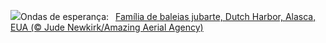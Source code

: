 ![](https://www.bing.com/th?id=OHR.HumpbackFamily_PT-BR7707157719_UHD.jpg&w=1000)Ondas de esperança:&nbsp;&ensp;[Família de baleias jubarte, Dutch Harbor, Alasca, EUA (© Jude Newkirk/Amazing Aerial Agency)](https://www.bing.com/th?id=OHR.HumpbackFamily_PT-BR7707157719_UHD.jpg)
<br><br/>
